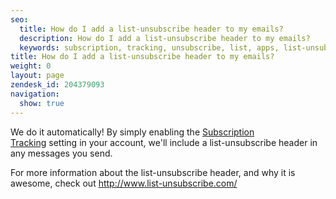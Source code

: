 ```yaml
---
seo:
  title: How do I add a list-unsubscribe header to my emails?
  description: How do I add a list-unsubscribe header to my emails?
  keywords: subscription, tracking, unsubscribe, list, apps, list-unsubscribe
title: How do I add a list-unsubscribe header to my emails?
weight: 0
layout: page
zendesk_id: 204379093
navigation:
  show: true
---
```


We do it automatically! By simply enabling the [Subscription Tracking](https://app.sendgrid.com/settings/tracking)&nbsp;setting&nbsp;in your account, we'll include a&nbsp;list-unsubscribe header in any messages you send. &nbsp;

For more information about&nbsp;the list-unsubscribe header, and why it is awesome, check out&nbsp;http://www.list-unsubscribe.com/

